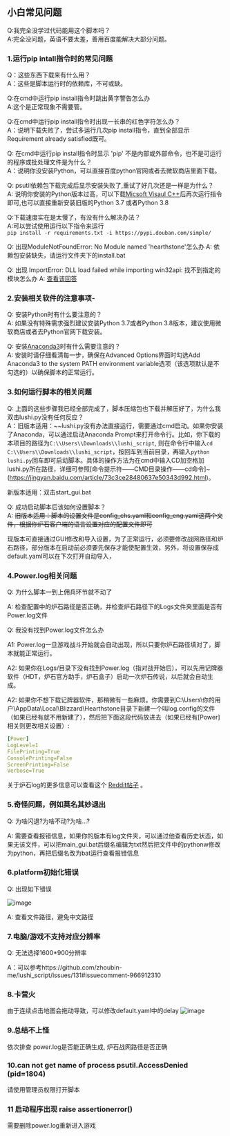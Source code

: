 ## 小白常见问题

Q:我完全没学过代码能用这个脚本吗？  
A:完全没问题，英语不要太差，善用百度能解决大部分问题。  


### 1.运行pip intall指令时的常见问题

Q：这些东西下载来有什么用？  
A：这些是脚本运行时的依赖库，不可或缺。  

Q:在cmd中运行pip install指令时跳出黄字警告怎么办  
A:这个是正常现象不需要管。  

Q:在cmd中运行pip install指令时出现一长串的红色字符怎么办？  
A：说明下载失败了，尝试多运行几次pip install指令，直到全部显示Requirement already satisfied既可。

Q: 在cmd中运行pip install指令时显示 'pip' 不是内部或外部命令，也不是可运行的程序或批处理文件是为什么？  
A：说明你没安装Python，可以直接百度python官网或者去微软商店里面下载。  

Q: psutil依赖包下载完成后显示安装失败了,重试了好几次还是一样是为什么？  
A: 说明你安装的Python版本过高，可以下载[Micsoft Visaul C++](https://download.visualstudio.microsoft.com/download/pr/d3cbdace-2bb8-4dc5-a326-2c1c0f1ad5ae/9B9DD72C27AB1DB081DE56BB7B73BEE9A00F60D14ED8E6FDE45DAB3E619B5F04/VC_redist.x64.exe)后再次运行指令即可,也可以直接重新安装旧版的Python 3.7 或者Python 3.8  

Q:下载速度实在是太慢了，有没有什么解决办法？  
A:可以尝试使用运行以下指令来运行  
```pip install -r requirements.txt -i https://pypi.douban.com/simple/```

Q: 出现ModuleNotFoundError: No Module named 'hearthstone'怎么办
A: 依赖包安装缺失，请运行文件夹下的install.bat

Q: 出现 ImportError: DLL load failed while importing win32api: 找不到指定的模块怎么办
A: [查看该回答](https://blog.csdn.net/qq_36834256/article/details/105870593)


### 2.安装相关软件的注意事项-
Q: 安装Python时有什么要注意的？  
A: 如果没有特殊需求强烈建议安装Python 3.7或者Python 3.8版本，建议使用微软商店或者去Python官网下载安装。  

Q: 安装[Anaconda3](https://www.anaconda.com/products/individual#windows)时有什么需要注意的？  
A: 安装时请仔细看清每一步，确保在Advanced Options界面时勾选Add Anaconda3 to the system PATH environment variable选项（该选项默认是不勾选的）以确保脚本的正常运行。  


### 3.如何运行脚本的相关问题
Q: 上面的这些步骤我已经全部完成了，脚本压缩包也下载并解压好了，为什么我双击lushi.py没有任何反应？  
A：旧版本适用：~~lushi.py没有办法直接运行，需要通过cmd启动。如果你安装了Anaconda，可以通过启动Anaconda Prompt来打开命令行。比如，你下载的本项目的路径为```C:\\Users\\Downloads\\lushi_script```,
则在命令行中输入```cd C:\\Users\\Downloads\\lushi_script```，按回车到当前目录，再输入```python lushi.py```回车即可启动脚本。具体的操作方法为在cmd中输入CD加空格加lushi.py所在路径，详细可参照[命令提示符——CMD目录操作——cd命令]~(https://jingyan.baidu.com/article/73c3ce28480637e50343d992.html)。 

新版本适用：双击start_gui.bat

Q: 成功启动脚本后该如何设置脚本？  
A: ~~旧版本适用：脚本的设置文件是config_chs.yaml和config_eng.yaml这两个文件，根据你炉石客户端的语言设置对应的配置文件即可~~

   现版本可直接通过GUI修改和导入设置，为了正常运行，必须要修改战网路径和炉石路径，部分版本在启动前必须要先保存才能使配置生效，另外，将设置保存成default.yaml可以在下次打开自动导入，

  

### 4.Power.log相关问题

Q: 为什么脚本一到上佣兵环节就不动了

A: 检查配置中的炉石路径是否正确，并检查炉石路径下的Logs文件夹里面是否有Power.log文件


Q: 我没有找到Power.log文件怎么办

A1: Power.log一旦游戏战斗开始就会自动出现，所以只要你炉石路径填对了，脚本就能正常运行。

A2: 如果你在Logs/目录下没有找到Power.log（指对战开始后），可以先用记牌器软件（HDT，炉石官方助手，炉石盒子）启动一次炉石传说，以后就会自动生成。

A2: 如果你不想下载记牌器软件，那稍微有一些麻烦。你需要到C:\Users\你的用户\AppData\Local\Blizzard\Hearthstone目录下新建一个叫log.config的文件（如果已经有就不用新建了），然后把下面这段代码放进去（如果已经有[Power]相关则更改相关设置）:
```yaml
[Power]
LogLevel=1
FilePrinting=True
ConsolePrinting=False
ScreenPrinting=False
Verbose=True
```

关于炉石log的更多信息可以查看这个 [Reddit帖子](https://www.reddit.com/r/hearthstone/comments/268fkk/simple_hearthstone_logging_see_your_complete_play/) 。


### 5.奇怪问题，例如莫名其妙退出
Q: 为啥闪退?为啥不动?为啥...?

A: 需要查看报错信息，如果你的版本有log文件夹，可以通过他查看历史状态，如果无该文件，可以把main_gui.bat后缀名编辑为txt然后把文件中的pythonw修改为python，再把后缀名改为bat运行查看报错信息

### 6.platform初始化错误
Q: 出现如下错误

![image](https://user-images.githubusercontent.com/46051884/141449319-11fddc54-546d-4742-bf39-e533ab9d652f.png)

A: 查看文件路径，避免中文路径

### 7.电脑/游戏不支持对应分辨率
Q: 无法选择1600*900分辨率

A：可以参考https://github.com/zhoubin-me/lushi_script/issues/131#issuecomment-966912310

### 8.卡营火

由于连续点击地图会拖动导致，可以修改default.yaml中的delay
![image](https://user-images.githubusercontent.com/46051884/142219998-f2626f5c-47c3-4550-a80d-86d65a367c77.png)


### 9.总结不上怪

依次排查 power.log是否能正确生成, 炉石战网路径是否正确 


### 10.can not get name of process psutil.AccessDenied (pid=1804)

请使用管理员权限打开脚本


### 11 启动程序出现 raise assertionerror()
需要删除power.log重新进入游戏
